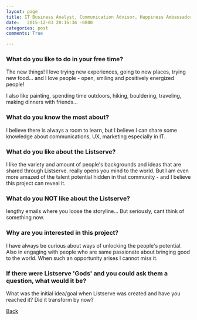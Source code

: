 ```yaml
---
layout: page
title: IT Business Analyst, Communication Advisor, Happiness Ambassador in The Hague, The Netherlands (but also sometimes CA, USA; Moscow, Russia) - 25
date:   2015-12-03 20:16:36 -0800
categories: post
comments: True

---
```


### What do you like to do in your free time?
<p>The new things! I love trying new experiences, going to new places, trying new food... and I love people - open, smiling and positively energized people!

I also like painting, spending time outdoors, hiking, bouldering, traveling, making dinners with friends...</p>

### What do you know the most about?
<p>I believe there is always a room to learn, but I believe I can share some knowledge about communications, UX, marketing especially in IT.</p>

### What do you like about the Listserve?
<p>I like the variety and amount of people's backgrounds and ideas that are shared through Listserve. really opens you mind to the world. But I am even more amazed of the talent potential hidden in that community - and I believe this project can reveal it.</p>

### What do you NOT like about the Listserve?
<p>lengthy emails where you loose the storyline...
But seriously, cant think of something now.</p>

### Why are you interested in this project?
<p>I have always be curious about ways of unlocking the people's potential. Also in engaging with people who are same passionate about bringing good to the world. When such an opportunity arises I cannot miss it.</p>

### If there were Listserve 'Gods' and you could ask them a question, what would it be?
<p>What was the initial idea/goal when Listserve was created and have you reached it? Did it transform by now? </p>

[Back][1]

[1]: /responders/all